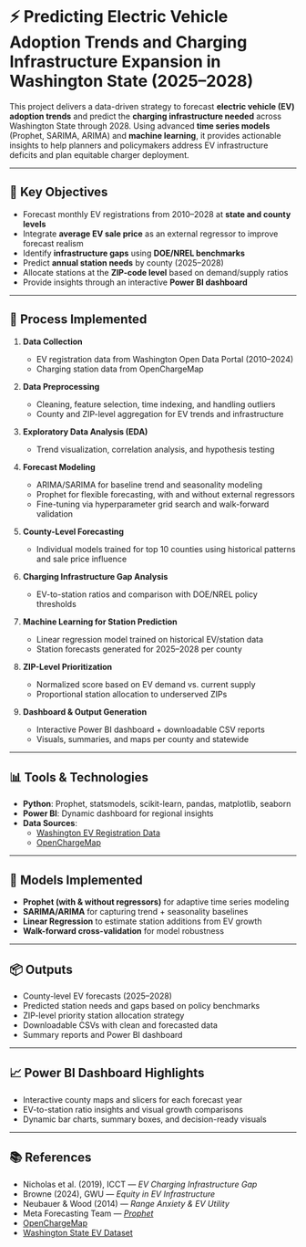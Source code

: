 # ⚡ Predicting Electric Vehicle Adoption Trends and Charging Infrastructure Expansion in Washington State (2025–2028)

This project delivers a data-driven strategy to forecast **electric vehicle (EV) adoption trends** and predict the **charging infrastructure needed** across Washington State through 2028. Using advanced **time series models** (Prophet, SARIMA, ARIMA) and **machine learning**, it provides actionable insights to help planners and policymakers address EV infrastructure deficits and plan equitable charger deployment.

---

## 🎯 Key Objectives

- Forecast monthly EV registrations from 2010–2028 at **state and county levels**
- Integrate **average EV sale price** as an external regressor to improve forecast realism
- Identify **infrastructure gaps** using **DOE/NREL benchmarks**
- Predict **annual station needs** by county (2025–2028)
- Allocate stations at the **ZIP-code level** based on demand/supply ratios
- Provide insights through an interactive **Power BI dashboard**

---

## 🔁 Process Implemented

1. **Data Collection**
   - EV registration data from Washington Open Data Portal (2010–2024)
   - Charging station data from OpenChargeMap

2. **Data Preprocessing**
   - Cleaning, feature selection, time indexing, and handling outliers
   - County and ZIP-level aggregation for EV trends and infrastructure

3. **Exploratory Data Analysis (EDA)**
   - Trend visualization, correlation analysis, and hypothesis testing

4. **Forecast Modeling**
   - ARIMA/SARIMA for baseline trend and seasonality modeling
   - Prophet for flexible forecasting, with and without external regressors
   - Fine-tuning via hyperparameter grid search and walk-forward validation

5. **County-Level Forecasting**
   - Individual models trained for top 10 counties using historical patterns and sale price influence

6. **Charging Infrastructure Gap Analysis**
   - EV-to-station ratios and comparison with DOE/NREL policy thresholds

7. **Machine Learning for Station Prediction**
   - Linear regression model trained on historical EV/station data
   - Station forecasts generated for 2025–2028 per county

8. **ZIP-Level Prioritization**
   - Normalized score based on EV demand vs. current supply
   - Proportional station allocation to underserved ZIPs

9. **Dashboard & Output Generation**
   - Interactive Power BI dashboard + downloadable CSV reports
   - Visuals, summaries, and maps per county and statewide

---

## 📊 Tools & Technologies

- **Python**: Prophet, statsmodels, scikit-learn, pandas, matplotlib, seaborn  
- **Power BI**: Dynamic dashboard for regional insights  
- **Data Sources**:  
  - [Washington EV Registration Data](https://data.wa.gov)  
  - [OpenChargeMap](https://openchargemap.org)

---

## 🧠 Models Implemented

- **Prophet (with & without regressors)** for adaptive time series modeling
- **SARIMA/ARIMA** for capturing trend + seasonality baselines
- **Linear Regression** to estimate station additions from EV growth
- **Walk-forward cross-validation** for model robustness

---

## 📦 Outputs

- County-level EV forecasts (2025–2028)
- Predicted station needs and gaps based on policy benchmarks
- ZIP-level priority station allocation strategy
- Downloadable CSVs with clean and forecasted data
- Summary reports and Power BI dashboard

---

## 📈 Power BI Dashboard Highlights

- Interactive county maps and slicers for each forecast year
- EV-to-station ratio insights and visual growth comparisons
- Dynamic bar charts, summary boxes, and decision-ready visuals

---

## 📚 References

- Nicholas et al. (2019), ICCT — *EV Charging Infrastructure Gap*
- Browne (2024), GWU — *Equity in EV Infrastructure*
- Neubauer & Wood (2014) — *Range Anxiety & EV Utility*
- Meta Forecasting Team — *[Prophet](https://facebook.github.io/prophet/)*
- [OpenChargeMap](https://openchargemap.org)
- [Washington State EV Dataset](https://data.wa.gov)

